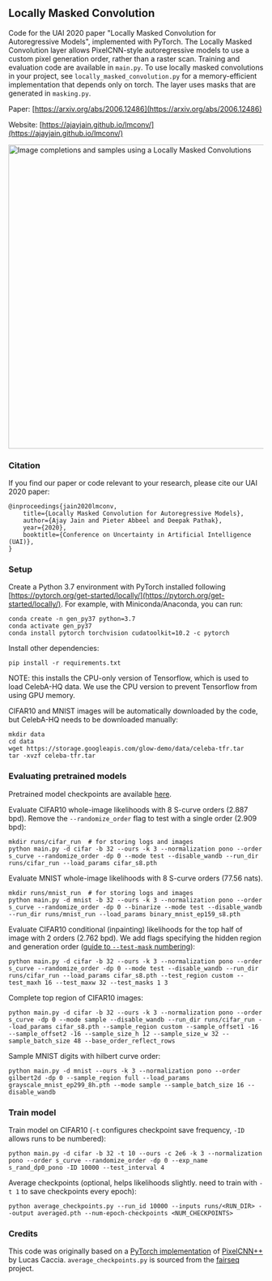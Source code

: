 ## Locally Masked Convolution
Code for the UAI 2020 paper "Locally Masked Convolution for Autoregressive Models", implemented with PyTorch. The Locally Masked Convolution layer allows PixelCNN-style autoregressive models to use a custom pixel generation order, rather than a raster scan. Training and evaluation code are available in `main.py`. To use locally masked convolutions in your project, see `locally_masked_convolution.py` for a memory-efficient implementation that depends only on torch. The layer uses masks that are generated in `masking.py`.

Paper: [https://arxiv.org/abs/2006.12486](https://arxiv.org/abs/2006.12486)

Website: [https://ajayjain.github.io/lmconv/](https://ajayjain.github.io/lmconv/)

<img src="https://ajayjain.github.io/lmconv/resources/lmconv_overview.png" width="600px" alt="Image completions and samples using a Locally Masked Convolutions">

### Citation
If you find our paper or code relevant to your research, please cite our UAI 2020 paper:
```
@inproceedings{jain2020lmconv,
    title={Locally Masked Convolution for Autoregressive Models},
    author={Ajay Jain and Pieter Abbeel and Deepak Pathak},
    year={2020},
    booktitle={Conference on Uncertainty in Artificial Intelligence (UAI)},
}
```

### Setup
Create a Python 3.7 environment with PyTorch installed following [https://pytorch.org/get-started/locally/](https://pytorch.org/get-started/locally/). For example, with Miniconda/Anaconda, you can run:
```
conda create -n gen_py37 python=3.7
conda activate gen_py37
conda install pytorch torchvision cudatoolkit=10.2 -c pytorch
```

Install other dependencies:
```
pip install -r requirements.txt
```
NOTE: this installs the CPU-only version of Tensorflow, which is used to load CelebA-HQ data. We use the CPU version to prevent Tensorflow from using GPU memory.

CIFAR10 and MNIST images will be automatically downloaded by the code, but CelebA-HQ needs to be downloaded manually:
```
mkdir data
cd data
wget https://storage.googleapis.com/glow-demo/data/celeba-tfr.tar
tar -xvzf celeba-tfr.tar
```

### Evaluating pretrained models

Pretrained model checkpoints are available [here](https://drive.google.com/drive/folders/1ESeIKS3itwaFO_XigF4g-SAXFofwfEjF?usp=sharing).

Evaluate CIFAR10 whole-image likelihoods with 8 S-curve orders (2.887 bpd). Remove the `--randomize_order` flag to test with a single order (2.909 bpd):
```
mkdir runs/cifar_run  # for storing logs and images
python main.py -d cifar -b 32 --ours -k 3 --normalization pono --order s_curve --randomize_order -dp 0 --mode test --disable_wandb --run_dir runs/cifar_run --load_params cifar_s8.pth
```

Evaluate MNIST whole-image likelihoods with 8 S-curve orders (77.56 nats).
```
mkdir runs/mnist_run  # for storing logs and images
python main.py -d mnist -b 32 --ours -k 3 --normalization pono --order s_curve --randomize_order -dp 0 --binarize --mode test --disable_wandb --run_dir runs/mnist_run --load_params binary_mnist_ep159_s8.pth
```

Evaluate CIFAR10 conditional (inpainting) likelihoods for the top half of image with 2 orders (2.762 bpd). We add flags specifying the hidden region and generation order ([guide to `--test-mask` numbering](https://drive.google.com/open?id=1ETrntyAKvzYNMpntMFfj8WM5OgQMf2j_&authuser=ajayj%40berkeley.edu&usp=drive_fs)):
```
python main.py -d cifar -b 32 --ours -k 3 --normalization pono --order s_curve --randomize_order -dp 0 --mode test --disable_wandb --run_dir runs/cifar_run --load_params cifar_s8.pth --test_region custom --test_maxh 16 --test_maxw 32 --test_masks 1 3
```

Complete top region of CIFAR10 images:
```
python main.py -d cifar -b 32 --ours -k 3 --normalization pono --order s_curve -dp 0 --mode sample --disable_wandb --run_dir runs/cifar_run --load_params cifar_s8.pth --sample_region custom --sample_offset1 -16 --sample_offset2 -16 --sample_size_h 12 --sample_size_w 32 --sample_batch_size 48 --base_order_reflect_rows
```

Sample MNIST digits with hilbert curve order:
```
python main.py -d mnist --ours -k 3 --normalization pono --order gilbert2d -dp 0 --sample_region full --load_params grayscale_mnist_ep299_8h.pth --mode sample --sample_batch_size 16 --disable_wandb
```

### Train model
Train model on CIFAR10 (`-t` configures checkpoint save frequency, `-ID` allows runs to be numbered):
```
python main.py -d cifar -b 32 -t 10 --ours -c 2e6 -k 3 --normalization pono --order s_curve --randomize_order -dp 0 --exp_name s_rand_dp0_pono -ID 10000 --test_interval 4
```

Average checkpoints (optional, helps likelihoods slightly. need to train with `-t 1` to save checkpoints every epoch):
```
python average_checkpoints.py --run_id 10000 --inputs runs/<RUN_DIR> --output averaged.pth --num-epoch-checkpoints <NUM_CHECKPOINTS>
```

### Credits
This code was originally based on a [PyTorch implementation](https://github.com/pclucas14/pixel-cnn-pp) of [PixelCNN++](https://arxiv.org/pdf/1701.05517.pdf) by Lucas Caccia. `average_checkpoints.py` is sourced from the [fairseq](https://github.com/pytorch/fairseq/blob/master/scripts/average_checkpoints.py) project.

